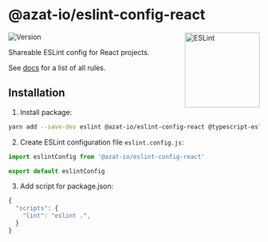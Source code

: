 # @azat-io/eslint-config-react

<img src="https://github-production-user-asset-6210df.s3.amazonaws.com/5698350/241426629-f7e3a5bf-50fe-49c1-ad76-98bd3914cd3e.svg" alt="ESLint" align="right" width="150" height="150" />

![Version](https://img.shields.io/npm/v/@azat-io/eslint-config-react.svg?color=brightgreen)

Shareable ESLint config for React projects.

See [docs](https://github.com/azat-io/eslint-config/blob/main/react/docs.md) for a list of all rules.

## Installation

1. Install package:

```sh
yarn add --save-dev eslint @azat-io/eslint-config-react @typescript-eslint/eslint-plugin @typescript-eslint/parser eslint-plugin-import eslint-plugin-jsx-a11y eslint-plugin-n eslint-plugin-node-import eslint-plugin-perfectionist eslint-plugin-prefer-arrow eslint-plugin-prefer-let eslint-plugin-promise eslint-plugin-react eslint-plugin-react-hooks eslint-plugin-sonarjs eslint-plugin-testing-library eslint-plugin-unicorn eslint-plugin-vitest
```

2. Create ESLint configuration file `eslint.config.js`:

```js
import eslintConfig from '@azat-io/eslint-config-react'

export default eslintConfig
```

3. Add script for package.json:

```js
{
  "scripts": {
    "lint": "eslint .",
  }
}
```
